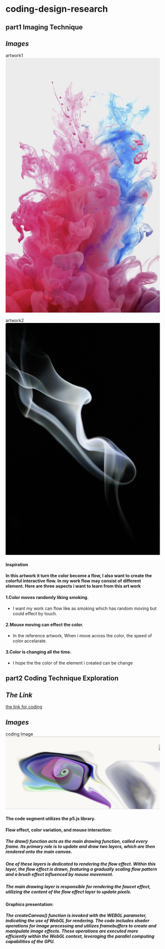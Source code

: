 # coding-design-research
## **part1 Imaging Technique** 
## *Images*
artwork1
![artwork1](readmeImages/artwork1.png)

artwork2
![artwork2](readmeImages/artwork2.png)

#### **Inspiration**
#### In this artwork it turn the color become a flow, I also want to create the colorful interactive flow. In my work flow may consist of different element. Here are three aspects i want to learn from this art work


#### 1.Color moves randomly liking smoking.
- I want my work can flow like as smoking which has random moving but could effect by touch.
#### 2.Mouse moving can effect the color. 
- In the reference artwork, When i move across the color, the speed of color accelarate. 
#### 3.Color is changing all the time.
- I hope the the color of the element i created can be change 


## **part2 Coding Technique Exploration** 

## *The Link*
  [the link for coding](https://openprocessing.org/sketch/2152011)
  ## *Images*
coding Image
![codingimage2](readmeImages/coding2.png)



#### The code segment utilizes the p5.js library.


#### **Flow effect, color variation, and mouse interaction:**

##### The draw() function acts as the main drawing function, called every frame. Its primary role is to update and draw two layers, which are then rendered onto the main canvas.

##### One of these layers is dedicated to rendering the flow effect. Within this layer, the flow effect is drawn, featuring a gradually scaling flow pattern and a brush effect influenced by mouse movement.

##### The main drawing layer is responsible for rendering the faucet effect, utilizing the content of the flow effect layer to update pixels.


#### **Graphics presentation:**

##### The createCanvas() function is invoked with the WEBGL parameter, indicating the use of WebGL for rendering. The code includes shader operations for image processing and utilizes framebuffers to create and manipulate image effects. These operations are executed more efficiently within the WebGL context, leveraging the parallel computing capabilities of the GPU.


